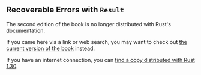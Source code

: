 ## Recoverable Errors with `Result`

The second edition of the book is no longer distributed with Rust's documentation.

If you came here via a link or web search, you may want to check out [the current
version of the book](../ch09-02-recoverable-errors-with-result.html) instead.

If you have an internet connection, you can [find a copy distributed with
Rust
1.30](https://doc.rust-lang.org/1.30.0/book/second-edition/ch09-02-recoverable-errors-with-result.html).